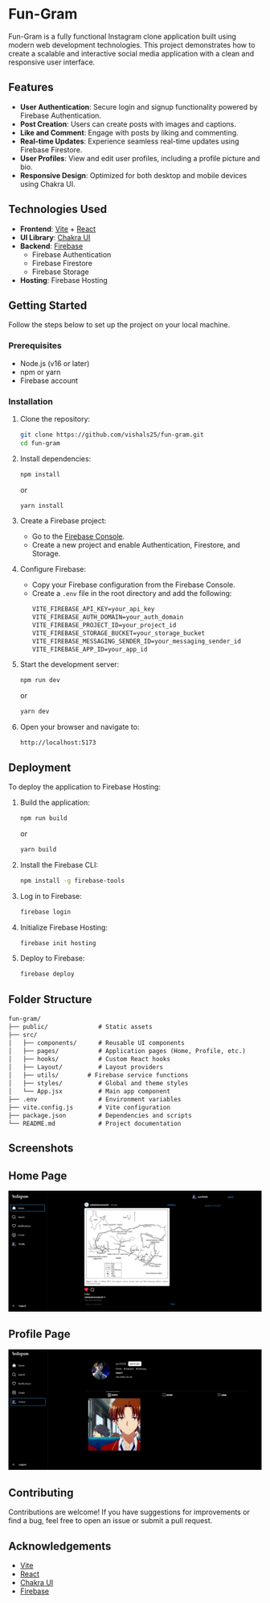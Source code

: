 # Fun-Gram

Fun-Gram is a fully functional Instagram clone application built using modern web development technologies. This project demonstrates how to create a scalable and interactive social media application with a clean and responsive user interface.

## Features

- **User Authentication**: Secure login and signup functionality powered by Firebase Authentication.
- **Post Creation**: Users can create posts with images and captions.
- **Like and Comment**: Engage with posts by liking and commenting.
- **Real-time Updates**: Experience seamless real-time updates using Firebase Firestore.
- **User Profiles**: View and edit user profiles, including a profile picture and bio.
- **Responsive Design**: Optimized for both desktop and mobile devices using Chakra UI.

## Technologies Used

- **Frontend**: [Vite](https://vitejs.dev/) + [React](https://reactjs.org/)
- **UI Library**: [Chakra UI](https://chakra-ui.com/)
- **Backend**: [Firebase](https://firebase.google.com/)
  - Firebase Authentication
  - Firebase Firestore
  - Firebase Storage
- **Hosting**: Firebase Hosting

## Getting Started

Follow the steps below to set up the project on your local machine.

### Prerequisites

- Node.js (v16 or later)
- npm or yarn
- Firebase account

### Installation

1. Clone the repository:
   ```bash
   git clone https://github.com/vishals25/fun-gram.git
   cd fun-gram
   ```

2. Install dependencies:
   ```bash
   npm install
   ```
   or
   ```bash
   yarn install
   ```

3. Create a Firebase project:
   - Go to the [Firebase Console](https://console.firebase.google.com/).
   - Create a new project and enable Authentication, Firestore, and Storage.

4. Configure Firebase:
   - Copy your Firebase configuration from the Firebase Console.
   - Create a `.env` file in the root directory and add the following:
     ```env
     VITE_FIREBASE_API_KEY=your_api_key
     VITE_FIREBASE_AUTH_DOMAIN=your_auth_domain
     VITE_FIREBASE_PROJECT_ID=your_project_id
     VITE_FIREBASE_STORAGE_BUCKET=your_storage_bucket
     VITE_FIREBASE_MESSAGING_SENDER_ID=your_messaging_sender_id
     VITE_FIREBASE_APP_ID=your_app_id
     ```

5. Start the development server:
   ```bash
   npm run dev
   ```
   or
   ```bash
   yarn dev
   ```

6. Open your browser and navigate to:
   ```
   http://localhost:5173
   ```

## Deployment

To deploy the application to Firebase Hosting:

1. Build the application:
   ```bash
   npm run build
   ```
   or
   ```bash
   yarn build
   ```

2. Install the Firebase CLI:
   ```bash
   npm install -g firebase-tools
   ```

3. Log in to Firebase:
   ```bash
   firebase login
   ```

4. Initialize Firebase Hosting:
   ```bash
   firebase init hosting
   ```

5. Deploy to Firebase:
   ```bash
   firebase deploy
   ```

## Folder Structure

```
fun-gram/
├── public/              # Static assets
├── src/
│   ├── components/      # Reusable UI components
│   ├── pages/           # Application pages (Home, Profile, etc.)
│   ├── hooks/           # Custom React hooks
│   ├── Layout/          # Layout providers
│   ├── utils/        # Firebase service functions
│   ├── styles/          # Global and theme styles
│   └── App.jsx          # Main app component
├── .env                 # Environment variables
├── vite.config.js       # Vite configuration
├── package.json         # Dependencies and scripts
└── README.md            # Project documentation
```

## Screenshots

## Home Page
![Home Page Screenshot](images/1.png)

## Profile Page
![Profile Page Screenshot](images/2.png)

## Contributing

Contributions are welcome! If you have suggestions for improvements or find a bug, feel free to open an issue or submit a pull request.

## Acknowledgements

- [Vite](https://vitejs.dev/)
- [React](https://reactjs.org/)
- [Chakra UI](https://chakra-ui.com/)
- [Firebase](https://firebase.google.com/)

